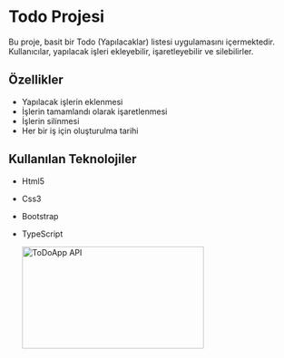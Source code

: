 # Todo Projesi

Bu proje, basit bir Todo (Yapılacaklar) listesi uygulamasını içermektedir. Kullanıcılar, yapılacak işleri ekleyebilir, işaretleyebilir ve silebilirler.

## Özellikler

- Yapılacak işlerin eklenmesi
- İşlerin tamamlandı olarak işaretlenmesi
- İşlerin silinmesi
- Her bir iş için oluşturulma tarihi

## Kullanılan Teknolojiler
- Html5
- Css3
- Bootstrap
- TypeScript

  <img src="C:\Users\yvzyl\OneDrive\Masaüstü\Projeler" alt="ToDoApp API" width="320" height="180">

